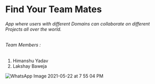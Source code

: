 # Find Your Team Mates
######  App where users with different Domains can collaborate on different Projects all over the world.
###### Team Members :
1. Himanshu Yadav
2. Lakshay Baweja



![WhatsApp Image 2021-05-22 at 7 55 04 PM](https://user-images.githubusercontent.com/49179641/119230082-54311e80-bb38-11eb-9a9d-8a7d28582f4b.png)




